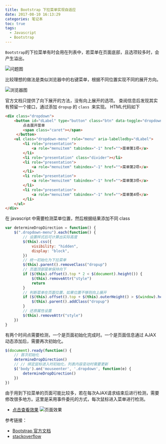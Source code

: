 ```yaml
---
title: Bootstrap 下拉菜单实现自适应
date: 2017-08-10 16:13:29
categories: 笔记本
toc: true
tags:
  - Javascript
  - Bootstrap
---
```


`Bootstrap`的下拉菜单有时会用在列表中，若菜单在页面底部，且选项较多时，会产生溢出。

![问题图](http://oih6hf7qs.bkt.clouddn.com/blog/20170810-164757127.png)

<!-- more -->

比较理想的做法是类似浏览器中的右键菜单，根据不同位置实现不同的展开方向。

![浏览器图](http://oih6hf7qs.bkt.clouddn.com/blog/20170810-164849596.png)

官方文档只提供了向下展开的方法，没有向上展开的选项。
查阅信息后发现其实有预留一个接口，通过添加 `dropup` 的 `class `来实现。
HTML代码如下

```html
<div class="dropdown">
    <button id="dLabel" type="button" class="btn" data-toggle="dropdown" aria-haspopup="true" aria-expanded="false">
        点击展开菜单
        <span class="caret"></span>
     </button>
    <ul class="dropdown-menu" role="menu" aria-labelledby="dLabel">
        <li role="presentation">
            <a role="menuitem" tabindex="-1" href="">菜单第1项</a>
        </li>
        <li role="presentation" class="divider"></li>
        <li role="presentation">
            <a role="menuitem" tabindex="-1" href="">菜单第2项</a>
        </li>
        <li role="presentation">
            <a role="menuitem" tabindex="-1" href="">菜单第3项</a>
        </li>
        <li role="presentation">
            <a role="menuitem" tabindex="-1" href="">菜单第4项</a>
        </li>
    </ul>
</div>
```

在 javascript 中需要检测菜单位置，然后根据结果添加不同 class

```javascript
var determineDropDirection = function() {
    $(".dropdown-menu").each(function() {
        // 设置样式后可计算出实际高度
        $(this).css({
            visibility: "hidden",
            display: "block",
        })
        // 统一初始化为下拉菜单
        $(this).parent().removeClass("dropup")
        // 页面顶部菜单保持向下
        if ($(this).offset().top * 2 < $(document).height()) {
            $(this).removeAttr("style")
            return
        }
        // 判断菜单在页面位置，如果位置不够则向上展开
        if ($(this).offset().top + $(this).outerHeight() > $(window).height() + $(window).scrollTop()) {
            $(this).parent().addClass("dropup")
        }
        // 还原属性设置
        $(this).removeAttr("style")
    })
}
```

有两个时间点需要检测，一个是页面初始化完成时。一个是页面信息通过 AJAX 动态添加后，需要再次初始化。

```javascript
$(document).ready(function() {
    // 首次初始化
    determineDropDirection()
    // // 绑定鼠标进入时初始化，列表内容变动时需要更新
    $('body').on('mouseenter', '.dropdown', function(e) {
        determineDropDirection()
    })
})
```

由于用到下拉菜单的页面可能比较多，若在每次AJAX请求结束后进行检测，需要修改很多地方。这里是采用事件委托的方式，每次鼠标进入菜单进行检测。
- [点击查看效果](http://xiaohaiping.cc/Practice-Demos/Bootstrap-dropdown-list/index.html)
![页面效果](http://oih6hf7qs.bkt.clouddn.com/blog/20170810-164936046.png)

参考链接：
- [Bootstrap 官方文档](http://getbootstrap.com/javascript/#dropdowns)
- [stackoverflow](https://stackoverflow.com/questions/32746598/bootstrap-dropdown-list-position-up-bottom-based-on-document-height)
